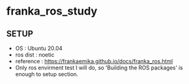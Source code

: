 # franka_ros_study

## SETUP
- OS : Ubuntu 20.04
- ros dist : noetic
- reference : https://frankaemika.github.io/docs/franka_ros.html
- Only ros envirment test I will do, so 'Building the ROS packages' is enough to setup section.

